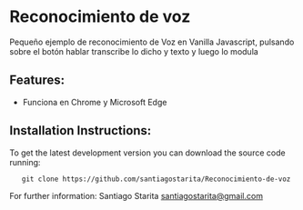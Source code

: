 Reconocimiento de voz
=======================

Pequeño ejemplo de reconocimiento de Voz en Vanilla Javascript, pulsando sobre el botón hablar transcribe lo dicho y texto y luego lo modula

Features:
---------

 * Funciona en Chrome y Microsoft Edge
 
Installation Instructions:
--------------------------

To get the latest development version you can download the source code running:

```
   git clone https://github.com/santiagostarita/Reconocimiento-de-voz

```


For further information:
Santiago Starita santiagostarita@gmail.com

